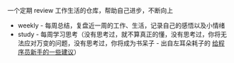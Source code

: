 一个定期 review 工作生活的仓库，帮助自己进步，不断向上

* weekly - 每周总结，复盘近一周的工作、生活，记录自己的感悟以及小情绪
* study - 每周学习思考（没有思考过，就不算真正的懂，没有思考过，你将无法应对万变的问题，没有思考过，你将成为书呆子 - 出自左耳朵耗子的 [给程序员新手的一些建议](https://coolshell.cn/articles/4976.html)）